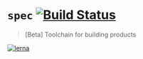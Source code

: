 # `spec` [![Build Status](https://travis-ci.org/joshblack/spec.svg?branch=master)](https://travis-ci.org/joshblack/spec)

> [Beta] Toolchain for building products

[![lerna](https://img.shields.io/badge/maintained%20with-lerna-cc00ff.svg)](https://lernajs.io/)
